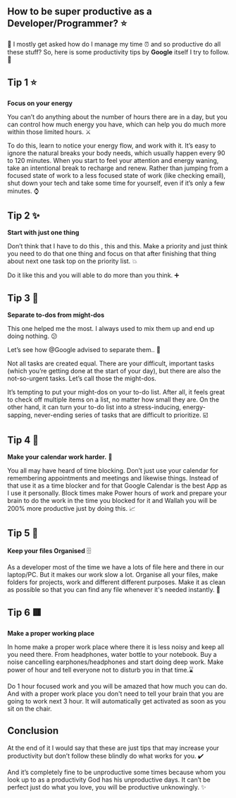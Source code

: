 ## How to be super productive as a Developer/Programmer? ⭐

🔴 I mostly get asked how do I manage my time ⏰ and so productive do all these stuff? So, here is some productivity tips by **Google** itself I try to follow. 🚀

## Tip 1 ⭐

**Focus on your energy**

You can’t do anything about the number of hours there are in a day, but you can control how much energy you have, which can help you do much more within those limited hours. ⚔️

To do this, learn to notice your energy flow, and work with it. It’s easy to ignore the natural breaks your body needs, which usually happen every 90 to 120 minutes. When you start to feel your attention and energy waning, take an intentional break to recharge and renew. Rather than jumping from a focused state of work to a less focused state of work (like checking email), shut down your tech and take some time for yourself, even if it’s only a few minutes. ⌚

## Tip 2 ✨

**Start with just one thing**

Don’t think that I have to do this , this and this. Make a priority and just think you need to do that one thing and focus on that after finishing that thing about next one task top on the priority list. 💥

Do it like this and you will able to do  more than you think. ➕

## Tip 3 💫

**Separate to-dos from might-dos** 

This one helped me the most. I always used to mix them up and end up doing nothing. 😕

Let’s see how @Google advised to separate them.. 🙅

Not all tasks are created equal. There are your difficult, important tasks (which you’re getting done at the start of your day), but there are also the not-so-urgent tasks. Let’s call those the might-dos.

It’s tempting to put your might-dos on your to-do list. After all, it feels great to check off multiple items on a list, no matter how small they are. On the other hand, it can turn your to-do list into a stress-inducing, energy-sapping, never-ending series of tasks that are difficult to prioritize. ☑️

## Tip 4 🌟

**Make your calendar work harder.** 📅

You all may have heard of time blocking. Don’t just use your calendar for remembering appointments and meetings and likewise things. Instead of that use it as a time blocker and for that Google Calendar is the best App as I use it personally. Block times make Power hours of work and prepare your brain to do the work in the time you blocked for it and Wallah you will be 200% more productive just by doing this. 📈

## Tip 5 🚀

**Keep your files Organised** 🗄️

As a developer most of the time we have a lots of file here and there in our laptop/PC. But it makes our work slow a lot. Organise all your files, make folders for projects, work and different different purposes. Make it as clean as possible so that you can find any file whenever it's needed instantly. 📂

## Tip 6 🟥

**Make a proper working place**

In home make a proper work place where there it is less noisy and keep all you need there. From headphones, water bottle to your notebook. Buy a noise cancelling earphones/headphones and start doing deep work. Make power of hour and tell everyone not to disturb you in that time.⌛

Do 1 hour focused work and you will be amazed that how much you can do. And with a proper work place you don't need to tell your brain that you are going to work next 3 hour. It will automatically get activated as soon as you sit on the chair.

## Conclusion  

At the end of it I would say that these are just tips that may increase your productivity but don’t follow these blindly do what works for you. ✔️

And it’s completely fine to be unproductive some times because whom you look up to as a productivity God has his unproductive days. It can’t be perfect just do what you love, you will be productive unknowingly. ✨